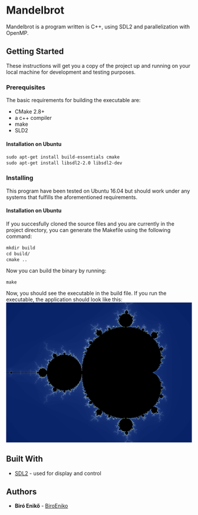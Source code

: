 # Mandelbrot

Mandelbrot is a program written is C++, using SDL2 and parallelization with OpenMP. 

## Getting Started

These instructions will get you a copy of the project up and running on your local machine for development and testing purposes.

### Prerequisites

The basic requirements for building the executable are:

* CMake 2.8+
* a c++ compiler
* make
* SLD2

#### Installation on Ubuntu

```
sudo apt-get install build-essentials cmake
sudo apt-get install libsdl2-2.0 libsdl2-dev
```

### Installing

This program have been tested on Ubuntu 16.04 but should work under any systems that fulfills the aforementioned requirements.

#### Installation on Ubuntu

If you succesfully cloned the source files and you are currently in the project directory, you can generate the Makefile using the following command:

```
mkdir build
cd build/
cmake ..
```
Now you can build the binary by running:

```
make
```
Now, you should see the executable in the build file. If you run the executable, the application should look like this:
![](https://github.com/biroeniko/mandelbrot/blob/master/img/demo.png)

## Built With

* [SDL2](https://www.libsdl.org/) - used for display and control

## Authors

* **Biró Enikő** - [BiroEniko](https://github.com/biroeniko)
